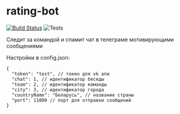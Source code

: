 # rating-bot

[![Build Status](https://travis-ci.org/atanana/rating-bot.svg?branch=master)](https://travis-ci.org/atanana/rating-bot) ![Tests](https://github.com/atanana/rating-bot/workflows/Tests/badge.svg)

Следит за командой и спамит чат в телеграме мотивирующими сообщениями

Настройки в config.json:

    {
      "token": "test", // токен для vk апи
      "chat": 1, // идентификатор беседы
      "team": 2, // идентификатор команды
      "city": 3, // идентификатор города
      "countryName": "Беларусь", // название страны
      "port": 11000 // порт для отправки сообщений
    }